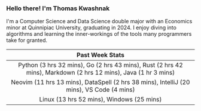 
### Hello there! I'm Thomas Kwashnak

I'm a Computer Science and Data Science double major with an Economics
minor at Quinnipiac University, graduating in 2024.
I enjoy diving into algorithms and learning the inner-workings of the tools
many programmers take for granted.

| Past Week Stats |
| :---: |
| Python (3 hrs 32 mins), Go (2 hrs 43 mins), Rust (2 hrs 42 mins), Markdown (2 hrs 12 mins), Java (1 hr 3 mins) |
| Neovim (11 hrs 13 mins), DataSpell (2 hrs 38 mins), IntelliJ (20 mins), VS Code (4 mins) |
| Linux (13 hrs 52 mins), Windows (25 mins) |

